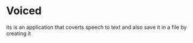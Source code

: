 # Voiced
its is an application that coverts speech to text
and also save it in a file by creating it
